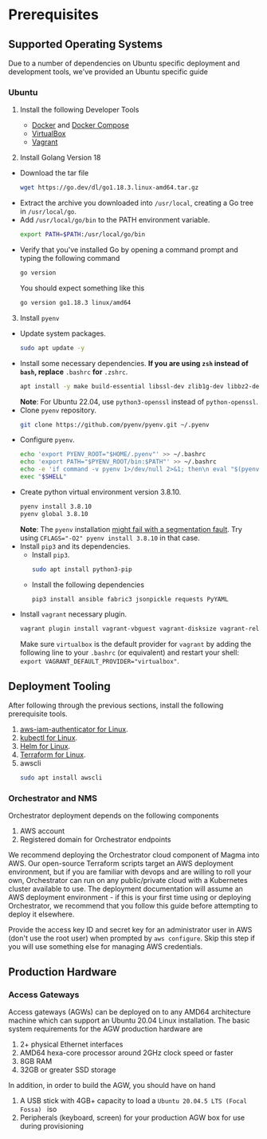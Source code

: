 # Prerequisites

## Supported Operating Systems
Due to a number of dependencies on Ubuntu specific deployment and development tools, we've provided an Ubuntu specific guide
### Ubuntu

 1. Install the following Developer Tools
	 * [Docker](https://docs.docker.com/engine/install/ubuntu/) and [Docker Compose](https://docs.docker.com/compose/install/)
	 * [VirtualBox](https://www.virtualbox.org/wiki/Linux_Downloads)
	 * [Vagrant](https://www.vagrantup.com/downloads)

2. Install Golang Version 18
* Download the tar file
	```bash
	wget https://go.dev/dl/go1.18.3.linux-amd64.tar.gz
	```
* Extract the archive you downloaded into `/usr/local`, creating a Go tree in `/usr/local/go`.
*  Add  `/usr/local/go/bin`  to the PATH environment variable.
    ```bash
    export PATH=$PATH:/usr/local/go/bin
    ```
*  Verify that you've installed Go by opening a command prompt and typing the following command
    ```bash
    go version
	```
	You should expect something like this
    ```bash
    go version go1.18.3 linux/amd64
	```
3. Install `pyenv`
* Update system packages.
	```bash
	sudo apt update -y
	```
* Install some necessary dependencies.  **If you are using  `zsh`  instead of  `bash`, replace**  `.bashrc`  **for**  `.zshrc`.
	```bash
	apt install -y make build-essential libssl-dev zlib1g-dev libbz2-dev    libreadline-dev libsqlite3-dev wget curl llvm libncurses5-dev  libncursesw5-dev xz-utils tk-dev libffi-dev liblzma-dev python-openssl git
	```
	**Note**: For Ubuntu 22.04, use  `python3-openssl`  instead of  `python-openssl`.  
* Clone  `pyenv`  repository.
	```bash
	git clone https://github.com/pyenv/pyenv.git ~/.pyenv
	```
* Configure  `pyenv`.
	```bash
	echo 'export PYENV_ROOT="$HOME/.pyenv"' >> ~/.bashrc
	echo 'export PATH="$PYENV_ROOT/bin:$PATH"' >> ~/.bashrc
	echo -e 'if command -v pyenv 1>/dev/null 2>&1; then\n eval "$(pyenv init -) "\nfi' >> ~/.bashrc
	exec "$SHELL"
	```
* Create python virtual environment version 3.8.10.
	```bash
	pyenv install 3.8.10
	pyenv global 3.8.10
	```
	**Note**: The  `pyenv`  installation  [might fail with a segmentation fault](https://github.com/pyenv/pyenv/issues/2046). Try using  `CFLAGS="-O2" pyenv install 3.8.10`  in that case.
* Install  `pip3`  and its dependencies.
	* Install  `pip3`.
		```bash
		sudo apt install python3-pip
		```
	* Install the following dependencies
	    ```bash
		pip3 install ansible fabric3 jsonpickle requests PyYAML
		```
* Install  `vagrant`  necessary plugin.
    ```bash
    vagrant plugin install vagrant-vbguest vagrant-disksize vagrant-reload
    ```
    Make sure  `virtualbox`  is the default provider for  `vagrant`  by adding the following line to your  `.bashrc`  (or equivalent) and restart your shell:  `export VAGRANT_DEFAULT_PROVIDER="virtualbox"`.
    
## Deployment Tooling
After following through the previous sections, install the following prerequisite tools.

1. [aws-iam-authenticator for Linux](https://docs.aws.amazon.com/eks/latest/userguide/install-aws-iam-authenticator.html).
2. [kubectl for Linux](https://kubernetes.io/docs/tasks/tools/install-kubectl-linux/#install-using-native-package-management).
3. [Helm for Linux](https://helm.sh/docs/intro/install/).
4. [Terraform for Linux](https://learn.hashicorp.com/tutorials/terraform/install-cli).
5. awscli
	```bash
	sudo apt install awscli
	```
### Orchestrator and NMS

Orchestrator deployment depends on the following components

1.  AWS account
2.  Registered domain for Orchestrator endpoints

We recommend deploying the Orchestrator cloud component of Magma into AWS. Our open-source Terraform scripts target an AWS deployment environment, but if you are familiar with devops and are willing to roll your own, Orchestrator can run on any public/private cloud with a Kubernetes cluster available to use. The deployment documentation will assume an AWS deployment environment - if this is your first time using or deploying Orchestrator, we recommend that you follow this guide before attempting to deploy it elsewhere.

Provide the access key ID and secret key for an administrator user in AWS (don't use the root user) when prompted by  `aws configure`. Skip this step if you will use something else for managing AWS credentials.

## Production Hardware

### Access Gateways

Access gateways (AGWs) can be deployed on to any AMD64 architecture machine which can support an Ubuntu 20.04 Linux installation. The basic system requirements for the AGW production hardware are

1.  2+ physical Ethernet interfaces
2.  AMD64 hexa-core processor around 2GHz clock speed or faster
3.  8GB RAM
4.  32GB or greater SSD storage

In addition, in order to build the AGW, you should have on hand

1.  A USB stick with 4GB+ capacity to load a  `Ubuntu 20.04.5 LTS (Focal Fossa) ` iso
2.  Peripherals (keyboard, screen) for your production AGW box for use during provisioning
